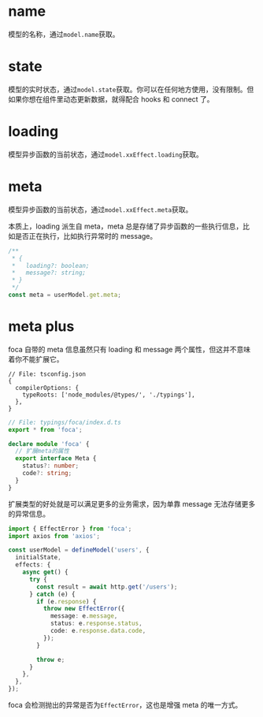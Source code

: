 #

# name

模型的名称，通过`model.name`获取。

# state

模型的实时状态，通过`model.state`获取。你可以在任何地方使用，没有限制。但如果你想在组件里动态更新数据，就得配合 hooks 和 connect 了。

# loading

模型异步函数的当前状态，通过`model.xxEffect.loading`获取。

# meta

模型异步函数的当前状态，通过`model.xxEffect.meta`获取。

本质上，loading 派生自 meta，meta 总是存储了异步函数的一些执行信息，比如是否正在执行，比如执行异常时的 message。

```typescript
/**
 * {
 *   loading?: boolean;
 *   message?: string;
 * }
 */
const meta = userModel.get.meta;
```

# meta plus

foca 自带的 meta 信息虽然只有 loading 和 message 两个属性，但这并不意味着你不能扩展它。

```json5
// File: tsconfig.json
{
  compilerOptions: {
    typeRoots: ['node_modules/@types/', './typings'],
  },
}
```

```typescript
// File: typings/foca/index.d.ts
export * from 'foca';

declare module 'foca' {
  // 扩展meta的属性
  export interface Meta {
    status?: number;
    code?: string;
  }
}
```

扩展类型的好处就是可以满足更多的业务需求，因为单靠 message 无法存储更多的异常信息。

```typescript
import { EffectError } from 'foca';
import axios from 'axios';

const userModel = defineModel('users', {
  initialState,
  effects: {
    async get() {
      try {
        const result = await http.get('/users');
      } catch (e) {
        if (e.response) {
          throw new EffectError({
            message: e.message,
            status: e.response.status,
            code: e.response.data.code,
          });
        }

        throw e;
      }
    },
  },
});
```

foca 会检测抛出的异常是否为`EffectError`，这也是增强 meta 的唯一方式。
